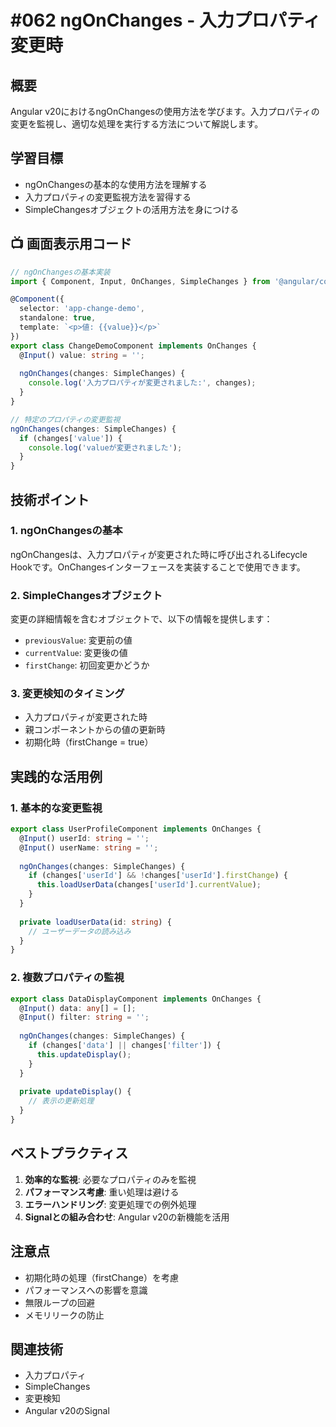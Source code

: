 # #062 ngOnChanges - 入力プロパティ変更時

## 概要
Angular v20におけるngOnChangesの使用方法を学びます。入力プロパティの変更を監視し、適切な処理を実行する方法について解説します。

## 学習目標
- ngOnChangesの基本的な使用方法を理解する
- 入力プロパティの変更監視方法を習得する
- SimpleChangesオブジェクトの活用方法を身につける

## 📺 画面表示用コード

```typescript
// ngOnChangesの基本実装
import { Component, Input, OnChanges, SimpleChanges } from '@angular/core';

@Component({
  selector: 'app-change-demo',
  standalone: true,
  template: `<p>値: {{value}}</p>`
})
export class ChangeDemoComponent implements OnChanges {
  @Input() value: string = '';
  
  ngOnChanges(changes: SimpleChanges) {
    console.log('入力プロパティが変更されました:', changes);
  }
}
```

```typescript
// 特定のプロパティの変更監視
ngOnChanges(changes: SimpleChanges) {
  if (changes['value']) {
    console.log('valueが変更されました');
  }
}
```

## 技術ポイント

### 1. ngOnChangesの基本
ngOnChangesは、入力プロパティが変更された時に呼び出されるLifecycle Hookです。OnChangesインターフェースを実装することで使用できます。

### 2. SimpleChangesオブジェクト
変更の詳細情報を含むオブジェクトで、以下の情報を提供します：
- `previousValue`: 変更前の値
- `currentValue`: 変更後の値
- `firstChange`: 初回変更かどうか

### 3. 変更検知のタイミング
- 入力プロパティが変更された時
- 親コンポーネントからの値の更新時
- 初期化時（firstChange = true）

## 実践的な活用例

### 1. 基本的な変更監視
```typescript
export class UserProfileComponent implements OnChanges {
  @Input() userId: string = '';
  @Input() userName: string = '';
  
  ngOnChanges(changes: SimpleChanges) {
    if (changes['userId'] && !changes['userId'].firstChange) {
      this.loadUserData(changes['userId'].currentValue);
    }
  }
  
  private loadUserData(id: string) {
    // ユーザーデータの読み込み
  }
}
```

### 2. 複数プロパティの監視
```typescript
export class DataDisplayComponent implements OnChanges {
  @Input() data: any[] = [];
  @Input() filter: string = '';
  
  ngOnChanges(changes: SimpleChanges) {
    if (changes['data'] || changes['filter']) {
      this.updateDisplay();
    }
  }
  
  private updateDisplay() {
    // 表示の更新処理
  }
}
```

## ベストプラクティス

1. **効率的な監視**: 必要なプロパティのみを監視
2. **パフォーマンス考慮**: 重い処理は避ける
3. **エラーハンドリング**: 変更処理での例外処理
4. **Signalとの組み合わせ**: Angular v20の新機能を活用

## 注意点

- 初期化時の処理（firstChange）を考慮
- パフォーマンスへの影響を意識
- 無限ループの回避
- メモリリークの防止

## 関連技術
- 入力プロパティ
- SimpleChanges
- 変更検知
- Angular v20のSignal